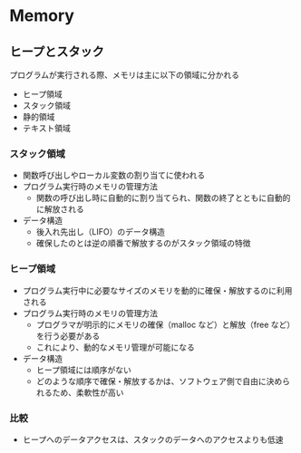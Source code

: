 # Memory

## ヒープとスタック

プログラムが実行される際、メモリは主に以下の領域に分かれる

- ヒープ領域
- スタック領域
- 静的領域
- テキスト領域

### スタック領域

- 関数呼び出しやローカル変数の割り当てに使われる
- プログラム実行時のメモリの管理方法
  - 関数の呼び出し時に自動的に割り当てられ、関数の終了とともに自動的に解放される
- データ構造
  - 後入れ先出し（LIFO）のデータ構造
  - 確保したのとは逆の順番で解放するのがスタック領域の特徴

### ヒープ領域

- プログラム実行中に必要なサイズのメモリを動的に確保・解放するのに利用される
- プログラム実行時のメモリの管理方法
  - プログラマが明示的にメモリの確保（malloc など）と解放（free など）を行う必要がある
  - これにより、動的なメモリ管理が可能になる
- データ構造
  - ヒープ領域には順序がない
  - どのような順序で確保・解放するかは、ソフトウェア側で自由に決められるため、柔軟性が高い

### 比較

- ヒープへのデータアクセスは、スタックのデータへのアクセスよりも低速
